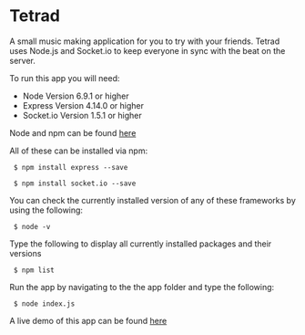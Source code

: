 # Tetrad

<p>A small music making application for you to try with your friends. Tetrad uses Node.js and Socket.io to keep everyone in sync with the beat on the server.</p>

<p>To run this app you will need:</p>
<ul>
     <li>Node Version 6.9.1 or higher</li>
     <li>Express Version 4.14.0 or higher</li>
     <li>Socket.io Version 1.5.1 or higher</li>

</ul>

<p>Node and npm can be found <a href="https://nodejs.org/en/download/">here</a></p>

<p>All of these can be installed via npm:</p>

<pre><code> $ npm install express --save
</code></pre>
<pre><code> $ npm install socket.io --save
</code></pre>

<p>You can check the currently installed version of any of these frameworks by using the following:</p>

<pre><code> $ node -v
</code></pre>
<p>Type the following to display all currently installed packages and their versions</p>
<pre><code> $ npm list
</code></pre>

<p>Run the app by navigating to the the app folder and type the following:</p>

<pre><code> $ node index.js
</code></pre>

<p>A live demo of this app can be found <a href="https://nodejs.org/en/download/">here</a></p>
